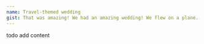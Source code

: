 ```yaml
---
name: Travel-themed wedding
gist: That was amazing! We had an amazing wedding! We flew on a plane.
---
```

todo add content
